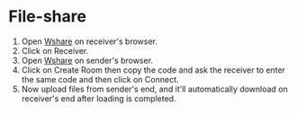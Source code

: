 # File-share

1. Open [Wshare](https://wfileshare.herokuapp.com/) on receiver's browser.
2. Click on Receiver.
3. Open [Wshare](https://wfileshare.herokuapp.com/) on sender's browser.
4. Click on Create Room then copy the code and ask the receiver to enter the same code and then click on Connect.
5. Now upload files from sender's end, and it'll automatically download on receiver's end after loading is completed.
